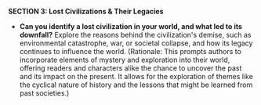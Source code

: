 
**SECTION 3: Lost Civilizations & Their Legacies**
- **Can you identify a lost civilization in your world, and what led to its downfall?** Explore the reasons behind the civilization's demise, such as environmental catastrophe, war, or societal collapse, and how its legacy continues to influence the world. (Rationale: This prompts authors to incorporate elements of mystery and exploration into their world, offering readers and characters alike the chance to uncover the past and its impact on the present. It allows for the exploration of themes like the cyclical nature of history and the lessons that might be learned from past societies.)